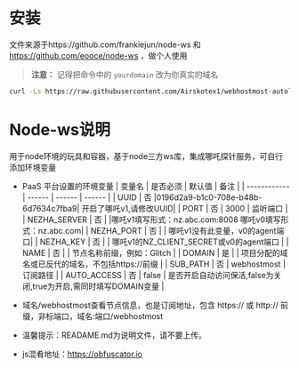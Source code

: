 # 安装  
文件来源于https://github.com/frankiejun/node-ws 和 https://github.com/eooce/node-ws ，做个人使用  

> **注意：** 记得把命令中的 `yourdomain` 改为你真实的域名
```bash 
curl -Ls https://raw.githubusercontent.com/Airskotex1/webhostmost-autolive/refs/heads/main/node-ws/setup.sh > setup.sh && chmod +x setup.sh && ./setup.sh yourdomain
```



# Node-ws说明
用于node环境的玩具和容器，基于node三方ws库，集成哪吒探针服务，可自行添加环境变量
* PaaS 平台设置的环境变量
  | 变量名        | 是否必须 | 默认值 | 备注 |
  | ------------ | ------ | ------ | ------ |
  | UUID         | 否 |0196d2a9-b1c0-708e-b48b-6d7634c7fba9| 开启了哪吒v1,请修改UUID|
  | PORT         | 否 |  3000  |  监听端口                    |
  | NEZHA_SERVER | 否 |        |哪吒v1填写形式：nz.abc.com:8008   哪吒v0填写形式：nz.abc.com|
  | NEZHA_PORT   | 否 |        | 哪吒v1没有此变量，v0的agent端口| 
  | NEZHA_KEY    | 否 |        | 哪吒v1的NZ_CLIENT_SECRET或v0的agent端口 |
  | NAME         | 否 |        | 节点名称前缀，例如：Glitch |
  | DOMAIN       | 是 |        | 项目分配的域名或已反代的域名，不包括https://前缀  |
  | SUB_PATH     | 否 |  webhostmost   | 订阅路径   |
  | AUTO_ACCESS  | 否 |  false | 是否开启自动访问保活,false为关闭,true为开启,需同时填写DOMAIN变量 |

* 域名/webhostmost查看节点信息，也是订阅地址，包含 https:// 或 http:// 前缀，非标端口，域名:端口/webhostmost

    
* 温馨提示：READAME.md为说明文件，请不要上传。
* js混肴地址：https://obfuscator.io

